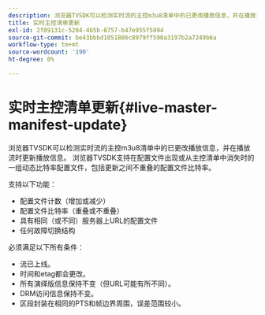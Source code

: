 ```yaml
---
description: 浏览器TVSDK可以检测实时流的主控m3u8清单中的已更改播放信息，并在播放流时更新播放信息。 浏览器TVSDK支持在配置文件出现或从主控清单中消失时的一组动态比特率配置文件，包括更新之间不重叠的配置文件比特率。
title: 实时主控清单更新
exl-id: 2f89131c-5204-465b-8757-b47e955f5894
source-git-commit: be43bbbd1051886c8979ff590a3197b2a7249b6a
workflow-type: tm+mt
source-wordcount: '190'
ht-degree: 0%

---
```


# 实时主控清单更新{#live-master-manifest-update}

浏览器TVSDK可以检测实时流的主控m3u8清单中的已更改播放信息，并在播放流时更新播放信息。 浏览器TVSDK支持在配置文件出现或从主控清单中消失时的一组动态比特率配置文件，包括更新之间不重叠的配置文件比特率。

支持以下功能：

* 配置文件计数（增加或减少）
* 配置文件比特率（重叠或不重叠）
* 具有相同（或不同）服务器上URL的配置文件
* 任何故障切换结构

必须满足以下所有条件：

* 流已上线。
* 时间和etag都会更改。
* 所有演绎版信息保持不变（但URL可能有所不同）。
* DRM访问信息保持不变。
* 区段封装在相同的PTS和帧边界周围，误差范围较小。
